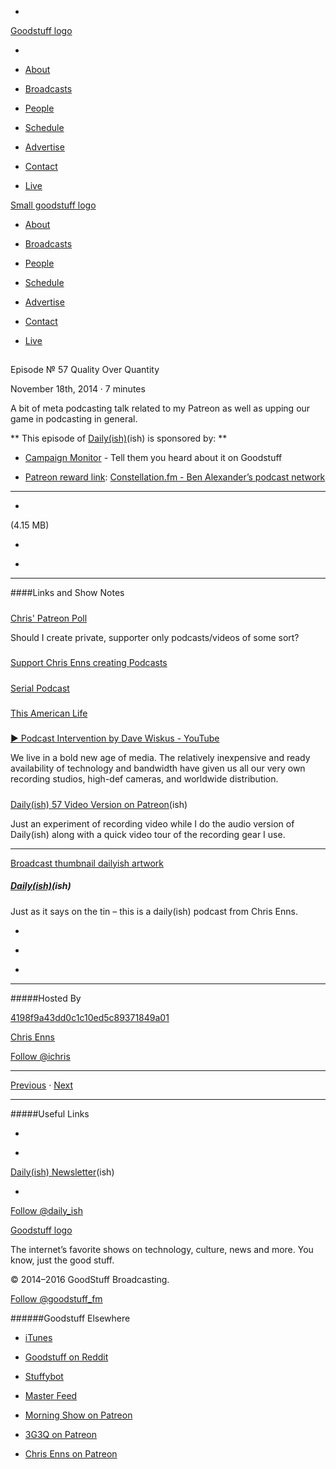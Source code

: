 

-
[Goodstuff logo](http://www.goodstuff.fm/)[](/assets/goodstuff_logo-17c1fe6f378352de5d7345f76152130b.svg)

-


-  [About](/about)

-  [Broadcasts](/broadcasts)

-  [People](/people)

-  [Schedule](/schedule)

-  [Advertise](/advertise)

-  [Contact](/contact)

-  [Live](/live)


[Small goodstuff logo](http://www.goodstuff.fm/)[](/assets/small_goodstuff_logo-bf032e72b9ec41494f4d90905f1ad619.svg)


-  [About](/about)

-  [Broadcasts](/broadcasts)

-  [People](/people)

-  [Schedule](/schedule)

-  [Advertise](/advertise)

-  [Contact](/contact)

-  [Live](/live)


##
Episode № 57
Quality Over Quantity


November 18th, 2014
&middot;
7
minutes


A bit of meta podcasting talk related to my Patreon as well as upping our game in podcasting in general.


**
This episode of
[Daily(ish)](/dailyish)(ish)
is sponsored by:
**


-  [Campaign Monitor](http://www.campaignmonitor.com/) - Tell them you heard about it on Goodstuff

-  [Patreon reward link](http://www.patreon.com/ichris):  [Constellation.fm - Ben Alexander&rsquo;s podcast network](http://constellation.fm)


------------------------------


-
[](http://podcasts-1.feedpress.co/10587/dailyish-57.mp3)(4.15 MB)

-
[](http://twitter.com/intent/tweet?text=Daily(ish)%20%E2%84%96%2057%20on%20@goodstuff_fm%20-%20http://goodstuff.fm/dailyish/57)

-
[](http://www.facebook.com/sharer/sharer.php?u=http://goodstuff.fm/dailyish/57)


------------------------------


####Links and Show Notes

#####
[Chris' Patreon Poll](https://www.wedgies.com/question/5467c2ba4a3192020000abe9)


Should I create private, supporter only podcasts/videos of some sort?


#####
[Support Chris Enns creating Podcasts](http://www.patreon.com/ichris)


#####
[Serial Podcast](http://serialpodcast.org/)


#####
[This American Life](http://www.thisamericanlife.org/)


#####
[▶ Podcast Intervention by Dave Wiskus - YouTube](https://www.youtube.com/watch?v=tRofTIM1sP0)


We live in a bold new age of media. The relatively inexpensive and ready availability of technology and bandwidth have given us all our very own recording studios, high-def cameras, and worldwide distribution.


#####
[Daily(ish) 57 Video Version on Patreon](http://www.patreon.com/creation?hid=1232013&u=67461)(ish)


Just an experiment of recording video while I do the audio version of Daily(ish) along with a quick video tour of the recording gear I use.


------------------------------


[Broadcast thumbnail dailyish artwork](/dailyish)[](https://goodstuffs3.s3.amazonaws.com/uploads/broadcast/image/22/broadcast_thumbnail_dailyish_artwork.png)

##### [Daily(ish)](/dailyish)(ish)


Just as it says on the tin – this is a daily(ish) podcast from Chris Enns.

-
[](https://itunes.apple.com/ca/podcast/pdcst/id815675012)

-
[](http://feeds.goodstuff.fm/dailyish)

-
[](mailto:chris@goodstuff.fm?cc=sponsorship%40goodstuff.fm&subject=%5BGoodStuff%20FM%5D%20Sponsorship%20Inquiry%20for%20Daily%28ish%29)


------------------------------


#####Hosted By


[4198f9a43dd0c1c10ed5c89371849a01](/people/chris-enns)[](http://gravatar.com/avatar/4198f9a43dd0c1c10ed5c89371849a01.png?s=300&r=pg)

[Chris Enns](/people/chris-enns)


[Follow @ichris](https://twitter.com/ichris)


------------------------------


[Previous](/dailyish/56)
&middot;
[Next](/dailyish/58)


------------------------------


#####Useful Links

-
[](mailto:chris@goodstuff.fm?subject=%5BGoodstuff%20FM%5D%20Feedback%20for%20Daily%28ish%29)

-
[Daily(ish) Newsletter](http://www.goodstuff.fm/dailyish/newsletter)(ish)


-
[Follow @daily_ish](https://twitter.com/daily_ish)


[Goodstuff logo](http://www.goodstuff.fm/)[](/assets/goodstuff_logo-17c1fe6f378352de5d7345f76152130b.svg)


The internet’s favorite shows on technology, culture, news and more. You know, just the good stuff.


&copy; 2014&ndash;2016 GoodStuff Broadcasting.

[Follow @goodstuff_fm](https://twitter.com/goodstufffm)


######Goodstuff Elsewhere

-  [iTunes](https://itunes.apple.com/us/artist/goodstuff-fm/id843385597?mt=2)

-  [Goodstuff on Reddit](https://www.reddit.com/r/Goodstuff_fm/)

-  [Stuffybot](http://stuffybot.goodstuff.fm)

-  [Master Feed](/master/feed)

-  [Morning Show on Patreon](https://www.patreon.com/morningshow)

-  [3G3Q on Patreon](https://www.patreon.com/3g3q)

-  [Chris Enns on Patreon](https://www.patreon.com/ichris)
